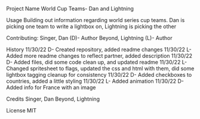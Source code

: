Project Name
World Cup Teams- Dan and Lightning

Usage
Building out information regarding world series cup teams. Dan is picking one team to write a lightbox on, Lightning is picking the other

Contributing:
Singer, Dan (D)- Author
Beyond, Lightning (L)- Author

History
11/30/22 D- Created repository, added readme changes
11/30/22 L- Added more readme changes to reflect partner, added description
11/30/22 D- Added files, did some code clean up, and updated readme
11/30/22 L- Changed spritesheet to flags, updated the css and html with them, did some lightbox tagging cleanup for consistency
11/30/22 D- Added checkboxes to countries, added a little styling
11/30/22 L- Added animation
11/30/22 D- Added info for France with an image

Credits
Singer, Dan
Beyond, Lightning

License
MIT